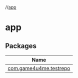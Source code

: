 //[app](index.md)



# app  


## Packages  
  
|  Name | 
|---|
| <a name="com.game4u4me.testrepo////PointingToDeclaration/"></a>[com.game4u4me.testrepo](app/com.game4u4me.testrepo/index.md)|

